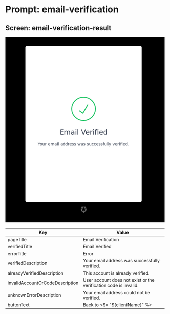 # Prompt: email-verification

## Screen: email-verification-result

<p style="text-align: center;">
  <img alt="email-verification-result reference screenshot" class="ul-prompt-screenshot" data-ul-prompt="email-verification-result" src="/media/articles/universal-login/text-customization/email-verification-result.png" />
</p>

|Key|Value|
|----------|----------|
|pageTitle|Email Verification|
|verifiedTitle|Email Verified|
|errorTitle|Error|
|verifiedDescription|Your email address was successfully verified.|
|alreadyVerifiedDescription|This account is already verified.|
|invalidAccountOrCodeDescription|User account does not exist or the verification code is invalid.|
|unknownErrorDescription|Your email address could not be verified.|
|buttonText|Back to <$= "${clientName}" %>|
